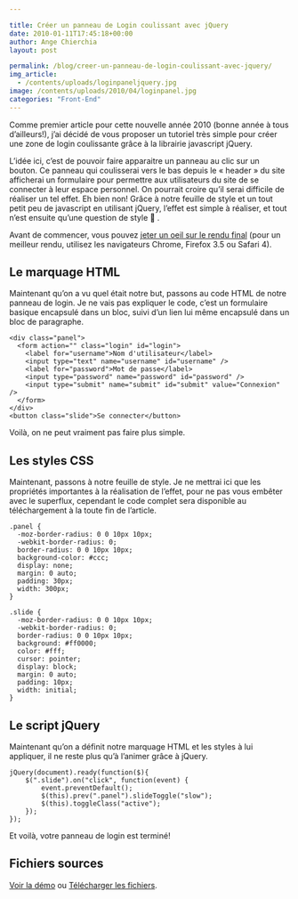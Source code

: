 ```yaml
---

title: Créer un panneau de Login coulissant avec jQuery
date: 2010-01-11T17:45:18+00:00
author: Ange Chierchia
layout: post

permalink: /blog/creer-un-panneau-de-login-coulissant-avec-jquery/
img_article:
  - /contents/uploads/loginpaneljquery.jpg
image: /contents/uploads/2010/04/loginpanel.jpg
categories: "Front-End"
---
```

Comme premier article pour cette nouvelle année 2010 (bonne année à tous d&rsquo;ailleurs!), j&rsquo;ai décidé de vous proposer un tutoriel très simple pour créer une zone de login coulissante grâce à la librairie javascript jQuery.

<!--more-->L&rsquo;idée ici, c&rsquo;est de pouvoir faire apparaitre un panneau au clic sur un bouton. Ce panneau qui coulisserai vers le bas depuis le &laquo;&nbsp;header&nbsp;&raquo; du site afficherai un formulaire pour permettre aux utilisateurs du site de se connecter à leur espace personnel. On pourrait croire qu&rsquo;il serai difficile de réaliser un tel effet. Eh bien non! Grâce à notre feuille de style et un tout petit peu de javascript en utilisant jQuery, l&rsquo;effet est simple à réaliser, et tout n&rsquo;est ensuite qu&rsquo;une question de style  .

Avant de commencer, vous pouvez [jeter un oeil sur le rendu final](https://nighcrawl.github.io/slide-panel-login/ "Démo : Panneau de login coulissant avec jQuery") (pour un meilleur rendu, utilisez les navigateurs Chrome, Firefox 3.5 ou Safari 4).

## Le marquage HTML

Maintenant qu&rsquo;on a vu quel était notre but, passons au code HTML de notre panneau de login. Je ne vais pas expliquer le code, c&rsquo;est un formulaire basique encapsulé dans un bloc, suivi d&rsquo;un lien lui même encapsulé dans un bloc de paragraphe.

    <div class="panel">
      <form action="" class="login" id="login">
        <label for="username">Nom d'utilisateur</label>
        <input type="text" name="username" id="username" />
        <label for="password">Mot de passe</label>
        <input type="password" name="password" id="password" />
        <input type="submit" name="submit" id="submit" value="Connexion" />
      </form>  
    </div>
    <button class="slide">Se connecter</button>

Voilà, on ne peut vraiment pas faire plus simple.

## Les styles CSS

Maintenant, passons à notre feuille de style. Je ne mettrai ici que les propriétés importantes à la réalisation de l&rsquo;effet, pour ne pas vous embêter avec le superflux, cependant le code complet sera disponible au téléchargement à la toute fin de l&rsquo;article.

    .panel {
      -moz-border-radius: 0 0 10px 10px;
      -webkit-border-radius: 0;
      border-radius: 0 0 10px 10px;
      background-color: #ccc;
      display: none;
      margin: 0 auto;
      padding: 30px;
      width: 300px;
    }

    .slide {
      -moz-border-radius: 0 0 10px 10px;
      -webkit-border-radius: 0;
      border-radius: 0 0 10px 10px;
      background: #ff0000;
      color: #fff;
      cursor: pointer;
      display: block;
      margin: 0 auto;
      padding: 10px;
      width: initial;
    }

## Le script jQuery

Maintenant qu&rsquo;on a définit notre marquage HTML et les styles à lui appliquer, il ne reste plus qu&rsquo;à l&rsquo;animer grâce à jQuery.

    jQuery(document).ready(function($){
        $(".slide").on("click", function(event) {
            event.preventDefault();
            $(this).prev(".panel").slideToggle("slow");
            $(this).toggleClass("active");
        });
    });

Et voilà, votre panneau de login est terminé!

## Fichiers sources
[Voir la démo](https://nighcrawl.github.io/slide-panel-login/) ou [Télécharger les fichiers](https://github.com/nighcrawl/slide-panel-login).
